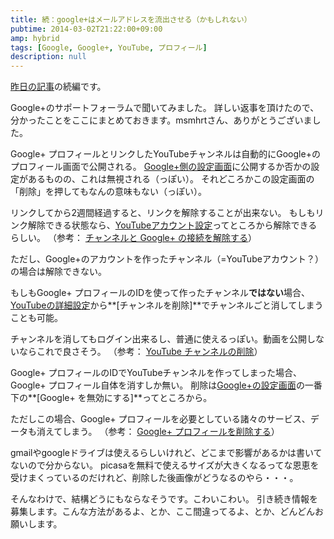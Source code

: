 ```yaml
---
title: 続：google+はメールアドレスを流出させる（かもしれない）
pubtime: 2014-03-02T21:22:00+09:00
amp: hybrid
tags: [Google, Google+, YouTube, プロフィール]
description: null
---
```


[昨日の記事](/blog/2014/03/google-plus-do-email-address-leakage)の続編です。

Google+のサポートフォーラムで聞いてみました。
詳しい返事を頂けたので、分かったことをここにまとめておきます。msmhrtさん、ありがとうございました。

Google+ プロフィールとリンクしたYouTubeチャンネルは自動的にGoogle+のプロフィール画面で公開される。
[Google+側の設定画面](https://plus.google.com/u/0/connectedaccounts)に公開するか否かの設定があるものの、これは無視される（っぽい）。
それどころかこの設定画面の「削除」を押してもなんの意味もない（っぽい）。

リンクしてから2週間経過すると、リンクを解除することが出来ない。
もしもリンク解除できる状態なら、[YouTubeアカウント設定](http://www.youtube.com/account)ってところから解除できるらしい。
（参考： [チャンネルと Google+ の接続を解除する](https://support.google.com/youtube/answer/2657858?hl=ja)）

ただし、Google+のアカウントを作ったチャンネル（=YouTubeアカウント？）の場合は解除できない。

もしもGoogle+ プロフィールのIDを使って作ったチャンネル**ではない**場合、[YouTubeの詳細設定](https://www.youtube.com/account_advanced)から**[チャンネルを削除]**でチャンネルごと消してしまうことも可能。

チャンネルを消してもログイン出来るし、普通に使えるっぽい。動画を公開しないならこれで良さそう。 （参考： [YouTube チャンネルの削除](https://support.google.com/youtube/answer/55759?hl=ja)）

Google+ プロフィールのIDでYouTubeチャンネルを作ってしまった場合、Google+ プロフィール自体を消すしか無い。
削除は[Google+の設定画面](https://www.google.com/settings/plus)の一番下の**[Google+ を無効にする]**ってところから。

ただしこの場合、Google+ プロフィールを必要としている諸々のサービス、データも消えてしまう。 （参考： [Google+ プロフィールを削除する](https://support.google.com/plus/answer/1044503)）

gmailやgoogleドライブは使えるらしいけれど、どこまで影響があるかは書いてないので分からない。
picasaを無料で使えるサイズが大きくなるってな恩恵を受けまくっているのだけれど、削除した後画像がどうなるのやら・・・。

そんなわけで、結構どうにもならなそうです。こわいこわい。
引き続き情報を募集します。こんな方法があるよ、とか、ここ間違ってるよ、とか、どんどんお願いします。

